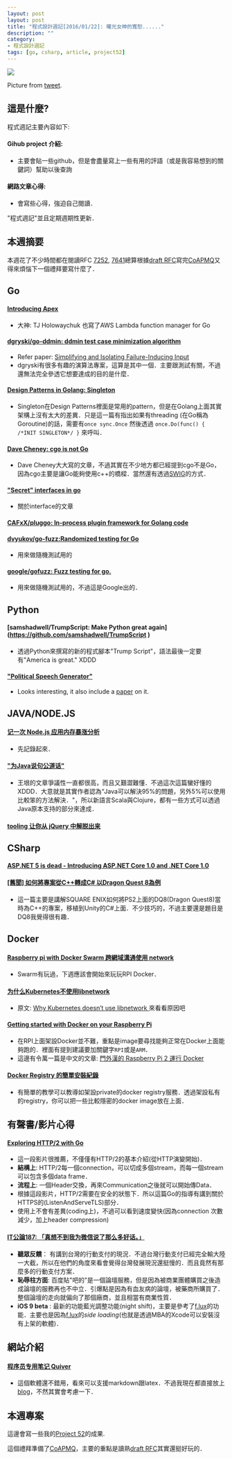 ```yaml
---
layout: post
layout: post
title: "程式設計週記[2016/01/22]: 曙光女神的寬恕......"
description: ""
category: 
- 程式設計週記
tags: [go, csharp, article, project52]
---
```


![](https://pbs.twimg.com/media/CZInVQDUsAAVZZF.jpg)

Picture from [tweet](https://twitter.com/hidecheck/status/689656951790120961). 

## 這是什麼?

程式週記主要內容如下:

#### Gihub project 介紹:
- 主要會貼一些github，但是會盡量寫上一些有用的評語（或是我容易想到的關鍵詞）幫助以後查詢

#### 網路文章心得:
- 會寫些心得，強迫自己閱讀．

"程式週記"並且定期週期性更新．

## 本週摘要

本週花了不少時間都在閱讀RFC [7252](https://tools.ietf.org/html/rfc7252), [7641](https://tools.ietf.org/html/rfc7641)總算根據[draft RFC](https://datatracker.ietf.org/doc/draft-koster-core-coap-pubsub/?include_text=1)寫完[CoAPMQ](http://github.com/kkdai/coapmq)又得來煩惱下一個禮拜要寫什麼了．

## Go

#### [Introducing Apex](https://medium.com/@tjholowaychuk/introducing-apex-800824ffaa70#.bhkr60soe) 
- 大神: TJ Holowaychuk  也寫了AWS Lambda function manager for Go

#### [dgryski/go-ddmin: ddmin test case minimization algorithm](https://github.com/dgryski/go-ddmin)
- Refer paper: [Simplifying and Isolating Failure-Inducing Input](https://www.st.cs.uni-saarland.de/papers/tse2002/tse2002.pdf)
- dgryski有很多有趣的演算法專案，這算是其中一個．主要跟測試有關，不過還無法完全參透它想要達成的目的是什麼．

#### [Design Patterns in Golang: Singleton](http://blog.ralch.com/tutorial/design-patterns/golang-singleton/)
- Singleton在Design Patterns裡面是常用的pattern，但是在Golang上面其實架構上沒有太大的差異．只是這一篇有指出如果有threading (在Go稱為Goroutine)的話，需要有`once sync.Once` 然後透過 `once.Do(func() {  /*INIT SINGLETON*/ }` 來呼叫． 

#### [Dave Cheney: cgo is not Go](http://dave.cheney.net/2016/01/18/cgo-is-not-go)
- Dave Cheney大大寫的文章，不過其實在不少地方都已經提到cgo不是Go，因為cgo主要是讓Go能夠使用c++的橋樑．當然還有透過[SWIG](http://www.swig.org/)的方式．

#### ["Secret" interfaces in go](https://blog.captncraig.io/post/secret-interfaces/)
- 關於interface的文章

#### [CAFxX/pluggo: In-process plugin framework for Golang code](https://github.com/CAFxX/pluggo)

#### [dvyukov/go-fuzz:Randomized testing for Go](https://github.com/dvyukov/go-fuzz)
- 用來做隨機測試用的

#### [google/gofuzz: Fuzz testing for go.](https://github.com/google/gofuzz)
- 用來做隨機測試用的，不過這是Google出的．

## Python

#### [samshadwell/TrumpScript: Make Python great again](https://github.com/samshadwell/TrumpScript ﻿)
- 透過Python來撰寫的新的程式腳本"Trump Script"，語法最後一定要有"America is great." XDDD 

#### ["Political Speech Generator"](https://github.com/valentin012/conspeech)  
- Looks interesting﻿, it also include a [paper](http://arxiv.org/abs/1601.03313) on it.

## JAVA/NODE.JS 

#### [记一次 Node.js 应用内存暴涨分析](http://taobaofed.org/blog/2016/01/14/nodejs-memory-leak-analyze/)
- 先記錄起來．

#### ["为Java说句公道话"](http://www.yinwang.org/blog-cn/2016/01/18/java/)  
- 王垠的文章爭議性一直都很高，而且又艱澀難懂．不過這次這篇蠻好懂的 XDDD．大意就是其實作者認為“Java可以解決95%的問題，另外5%可以使用比較笨的方法解決．"，所以新語言Scala與Clojure，都有一些方式可以透過Java原本支持的部分來達成．

#### [tooling 让你从 jQuery 中解脱出来](https://egoist.github.io/2016/01/19/tooling-free-you-from-jquery/)

## CSharp

#### [ASP.NET 5 is dead - Introducing ASP.NET Core 1.0 and .NET Core 1.0](http://www.hanselman.com/blog/ASPNET5IsDeadIntroducingASPNETCore10AndNETCore10.aspx)

#### [[舊聞] 如何將專案從C++轉成C# 以Dragon Quest 8為例](http://bit.ly/20dUeJo )
- 這一篇主要是講解SQUARE ENIX如何將PS2上面的DQ8(Dragon Quest8)當時為C++的專案，移植到Unity的C#上面．不少技巧的，不過主要還是題目是DQ8我覺得很有趣．

## Docker

#### [Raspberry pi with Docker Swarm 跨網域溝通使用 network](http://blog.trunk-studio.com/pi-with-docker-swarm/)
- Swarm有玩過，下週應該會開始來玩玩RPI Docker．

#### [为什么Kubernetes不使用libnetwork](http://www.infoq.com/cn/articles/why-Kubernetes-doesnt-use-libnetwork)
- 原文: [Why Kubernetes doesn’t use libnetwork
](http://blog.kubernetes.io/2016/01/why-Kubernetes-doesnt-use-libnetwork.html)來看看原因吧


#### [Getting started with Docker on your Raspberry Pi](http://blog.hypriot.com/getting-started-with-docker-on-your-arm-device/)
- 在RPI上面架設Docker並不難，重點是image要尋找能夠正常在Docker上面能夠跑的．裡面有提到建議要加關鍵字`RPI`或是`ARM`．
- 這邊有令萬一篇是中文的文章: [門外漢的 Raspberry Pi 2 運行 Docker](http://www.codedata.com.tw/social-coding/docker-layman-raspberry-pi-2/)

#### [Docker Registry 的簡單安裝紀錄](http://kkc.github.io/2016/01/14/docker-registry-installation/)
- 有簡單的教學可以教導如架設private的docker registry服務．透過架設私有的registry，你可以把一些比較隱密的docker image放在上面．


	
## 有聲書/影片心得

#### [Exploring HTTP/2 with Go](https://www.youtube.com/watch?v=3IHJ6gJHITw)

- 這一段影片很推薦，不僅僅有HTTP/2的基本介紹(從HTTP演變開始)． 
- **結構上**: HTTP/2每一個connection，可以切成多個stream，而每一個stream可以包含多個data frame．
- **流程上**: 一個Header交換，再來Communication之後就可以開始傳Data．
- 根據這段影片，HTTP/2需要在安全的狀態下．所以這篇Go的指導有講到關於HTTPS的(ListenAndServeTLS)部分．
- 使用上不會有差異(coding上)，不過可以看到速度變快(因為connection 次數減少，加上header compression)

#### [IT公論187: 「真想不到我为微信说了那么多好话。」](https://ipn.li/itgonglun/187/)

- **聽眾反饋**： 有講到台灣的行動支付的現況．不過台灣行動支付已經完全輸大陸一大截，所以在他們的角度來看會覺得台灣發展現況還挺慢的．而且竟然有那麼多的行動支付方案．
- **恥辱柱方面**: 百度貼"吧的"是一個論壇服務，但是因為被商業團體購買之後造成論壇的服務再也不中立．引爆點是因為有血友病的論壇，被藥商所購買了．整個論壇的走向就偏向了那個廠商，並且相當有商業性質．
- **iOS 9 beta** : 最新的功能藍光調整功能(night shift)，主要是參考了[f.lux](https://justgetflux.com/)的功能．主要也是因為[f.lux](https://justgetflux.com/)的*side loading*(也就是透過MBA的Xcode可以安裝沒有上架的軟體)．


## 網站介紹

#### [程序员专用笔记 Quiver](http://blog.rainy.im/2016/01/19/quiver-programmers-notebook/?utm_content=buffer4432c&utm_medium=social&utm_source=facebook.com&utm_campaign=buffer)
- 這個軟體還不錯用，看來可以支援markdown跟latex．不過我現在都直接放上[blog](http://www.evanlin.com)，不然其實會考慮一下．
	
## 本週專案

這邊會寫一些我的[Project 52](https://github.com/kkdai/project52)的成果.

這個禮拜準備了[CoAPMQ](http://github.com/kkdai/coapmq)，主要的重點是讀熟[draft RFC](https://datatracker.ietf.org/doc/draft-koster-core-coap-pubsub/?include_text=1)其實還挺好玩的．
